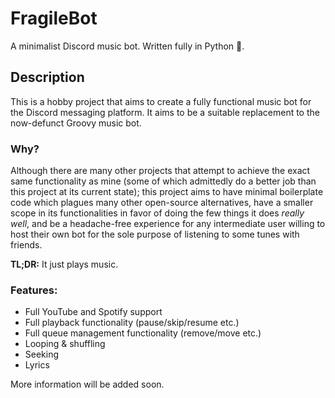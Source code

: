 # FragileBot
A minimalist Discord music bot. Written fully in Python 🐍.

## Description
This is a hobby project that aims to create a fully functional music bot for the Discord messaging platform. It aims to be a suitable replacement to the now-defunct Groovy music bot.

### Why?
Although there are many other projects that attempt to achieve the exact same functionality as mine (some of which admittedly do a better job than this project at its current state); this project aims to have minimal boilerplate code which plagues many other open-source alternatives, have a smaller scope in its functionalities in favor of doing the few things it does *really well*, and be a headache-free experience for any intermediate user willing to host their own bot for the sole purpose of listening to some tunes with friends.

**TL;DR:** It just plays music.

### Features:

 - Full YouTube and Spotify support
 - Full playback functionality (pause/skip/resume etc.)
 - Full queue management functionality (remove/move etc.)
 - Looping & shuffling
 - Seeking
 - Lyrics
 
 More information will be added soon.
